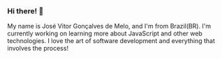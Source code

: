 ### Hi there! 👋

My name is José Vitor Gonçalves de Melo, and I'm from Brazil(BR). I'm currently working on learning more about JavaScript and other web technologies. I love the art of software development and everything that involves the process!
<!--
**Jose-Vitor-Melo/Jose-Vitor-Melo** is a ✨ _special_ ✨ repository because its `README.md` (this file) appears on your GitHub profile.

Here are some ideas to get you started:

- 🔭 I’m currently working on ...
- 🌱 I’m currently learning ...
- 👯 I’m looking to collaborate on ...
- 🤔 I’m looking for help with ...
- 💬 Ask me about ...
- 📫 How to reach me: ...
- 😄 Pronouns: ...
- ⚡ Fun fact: ...
-->
